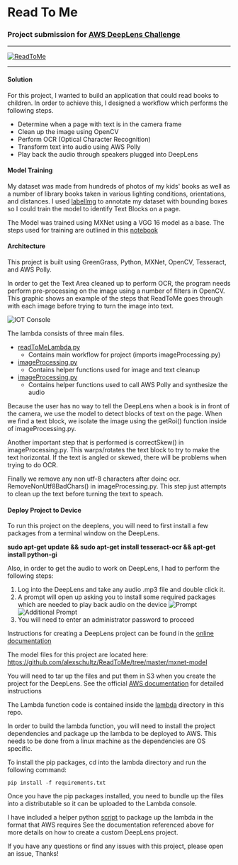 # Read To Me
### Project submission for [AWS DeepLens Challenge](https://awsdeeplens.devpost.com/) 

---

<a href="http://www.youtube.com/watch?feature=player_embedded&v=fLjYKyRDDu0" target="_blank">
<img src="http://img.youtube.com/vi/fLjYKyRDDu0/0.jpg" alt="ReadToMe" />
</a>

---

#### Solution

For this project, I wanted to build an application that could read books to children. In order to achieve this, I designed a workflow which performs the following steps.

- Determine when a page with text is in the camera frame
- Clean up the image using OpenCV
- Perform OCR (Optical Character Recognition)
- Transform text into audio using AWS Polly
- Play back the audio through speakers plugged into DeepLens


#### Model Training

My dataset was made from hundreds of photos of my kids' books as well as a number of library books taken in various lighting conditions, orientations, and distances.
I used [labelImg](https://github.com/tzutalin/labelImg) to annotate my dataset with bounding boxes so I could train the model to identify Text Blocks on a page.

The Model was trained using MXNet using a VGG 16 model as a base. The steps used for training are outlined in this [notebook](https://github.com/alexschultz/ReadToMe/blob/master/ReadToMe%20Model%20Training.ipynb) 


#### Architecture

This project is built using GreenGrass, Python, MXNet, OpenCV, Tesseract, and AWS Polly.

In order to get the Text Area cleaned up to perform OCR, the program needs perform pre-processing on the image using a number of filters in OpenCV. This graphic shows an example of the steps that ReadToMe goes through with each image before trying to turn the image into text.

![IOT Console](https://github.com/alexschultz/ReadToMe/blob/master/assets/imagecleanup.png)

The lambda consists of three main files.

* [readToMeLambda.py](https://github.com/alexschultz/ReadToMe/blob/master/lambda/readToMeLambda.py)
	* Contains main workflow for project (imports imageProcessing.py)
* [imageProcessing.py](https://github.com/alexschultz/ReadToMe/blob/master/lambda/imageProcessing.py)
	* Contains helper functions used for image and text cleanup
* [imageProcessing.py](https://github.com/alexschultz/ReadToMe/blob/master/lambda/speak.py)
	* Contains helper functions used to call AWS Polly and synthesize the audio

Because the user has no way to tell the DeepLens when a book is in front of the camera, we use the model to detect blocks of text on the page. When we find a text block, we isolate the image using the getRoi() function inside of imageProcessing.py.

Another important step that is performed is correctSkew() in imageProcessing.py. This warps/rotates the text block to try to make the text horizontal. If the text is angled or skewed, there will be problems when trying to do OCR.

Finally we remove any non utf-8 characters after doinc ocr. RemoveNonUtf8BadChars() in imageProcessing.py.  This step just attempts to clean up the text before turning the text to speach.


#### Deploy Project to Device

To run this project on the deeplens, you will need to first install a few packages from a terminal window on the DeepLens.

**sudo apt-get update && sudo apt-get install tesseract-ocr && apt-get install python-gi**

Also, in order to get the audio to work on DeepLens, I had to perform the following steps:

1. Log into the DeepLens and take any audio .mp3 file and double click it.
2. A prompt will open up asking you to install some required packages which are needed to play back audio on the device
![Prompt](https://github.com/alexschultz/ReadToMe/blob/master/assets/install%20audio%20plugin.png)
![Additional Prompt](https://github.com/alexschultz/ReadToMe/blob/master/assets/additional%20prompt.png)
3. You will need to enter an administrator password to proceed



Instructions for creating a DeepLens project can be found in the [online documentation](https://docs.aws.amazon.com/deeplens/latest/dg/deeplens-custom-projects.html)

The model files for this project are located here: 
https://github.com/alexschultz/ReadToMe/tree/master/mxnet-model

You will need to tar up the files and put them in S3 when you create the project for the DeepLens. See the official [AWS documentation](https://docs.aws.amazon.com/deeplens/latest/dg/deeplens-import-external-trained.html) for detailed instructions

The Lambda function code is contained inside the [lambda](https://github.com/alexschultz/ReadToMe/tree/master/lambda) directory in this repo.

In order to build the lambda function, you will need to install the project dependencies and package up the lambda to be deployed to AWS. This needs to be done from a linux machine as the dependencies are OS specific.

To install the pip packages, cd into the lambda directory and run the following command:

```pip install -f requirements.txt```

Once you have the pip packages installed, you need to bundle up the files into a distributable so it can be uploaded to the Lambda console.

I have included a helper python [script](https://github.com/alexschultz/ReadToMe/blob/master/lambda/package-lambda.py) to package up the lambda in the format that AWS requires
See the documentation referenced above for more details on how to create a custom DeepLens project.

If you have any questions or find any issues with this project, please open an issue, Thanks!
